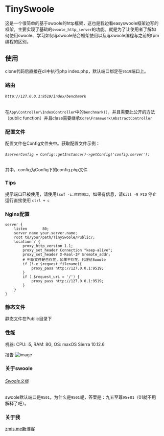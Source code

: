 # TinySwoole

这是一个很简单的基于swoole的http框架，这也是我边看easyswoole框架边写的框架，主要实现了基础的`swoole_http_server`的功能。就是为了让使用者了解如何使用swoole、学习如何与swoole结合框架使用以及与swoole编程与之前的fpm编程的区别。

## 使用

clone代码后直接在cli中执行php index.php，默认端口绑定在`9519`端口上。

### 路由 

###### `http://127.0.0.1:9519/index/benchmark`
在`App\Controller\IndexController`中的`benchmark()`，并且需要此公开的方法（public function）并且class需要继承`Core\Framework\AbstractController`


### 配置文件

配置文件在Config文件夹中。获取配置文件示例：
###### `$serverConfig = Config::getInstance()->getConfig('config.server');`
其中，config为Config下的config.php文件

### Tips

提示端口已被使用，请使用`lsof -i:你的端口`，如果有信息，请`kill -9 PID` 
停止运行直接使用 `ctrl + c`

### Nginx配置

```
server {
    listen       80;
    server_name your.server.name;
    root to/your/path/TinySwoole/Public/;
    location / {
        proxy_http_version 1.1;
        proxy_set_header Connection "keep-alive";
        proxy_set_header X-Real-IP $remote_addr;
        # 判断文件是否存在，如果不存在，代理给Swoole
        if (!-e $request_filename){
            proxy_pass http://127.0.0.1:9519;
        }
        if ( $request_uri = '/') {
            proxy_pass http://127.0.0.1:9519;
        } 
    }
}
```
### 静态文件

静态文件在Public目录下

### 性能

机器: CPU: i5, RAM: 8G, OS: maxOS Sierra 10.12.6

报告
![image](https://github.com/zmisgod/TinySwoole/blob/master/Public/github_readme_pic/v1.png)

### 关于swoole

###### <a href="https://wiki.swoole.com/">Swoole文档</a>
swoole默认端口是`9501`，为什么是`9501`呢，答案是：九五至尊`95`+`01`（01就不用解释了吧）。

### 关于我

<a href="https://zmis.me/">zmis.me新博客</a>